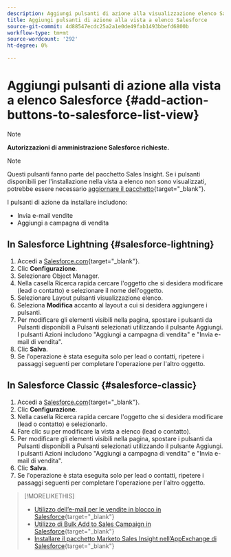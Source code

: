 ```yaml
---
description: Aggiungi pulsanti di azione alla visualizzazione elenco Salesforce - Documenti Marketo - Documentazione del prodotto
title: Aggiungi pulsanti di azione alla vista a elenco Salesforce
source-git-commit: 4d88547ecdc25a2a1e0de49fab1493bbefd6800b
workflow-type: tm+mt
source-wordcount: '292'
ht-degree: 0%

---
```


# Aggiungi pulsanti di azione alla vista a elenco Salesforce {#add-action-buttons-to-salesforce-list-view}

>[!NOTE]
>
>**Autorizzazioni di amministrazione Salesforce richieste.**

>[!NOTE]
>
>Questi pulsanti fanno parte del pacchetto Sales Insight. Se i pulsanti disponibili per l&#39;installazione nella vista a elenco non sono visualizzati, potrebbe essere necessario [aggiornare il pacchetto](/help/marketo/product-docs/marketo-sales-insight/msi-for-salesforce/upgrading/upgrading-your-msi-package.md){target="_blank"}.

I pulsanti di azione da installare includono:

* Invia e-mail vendite
* Aggiungi a campagna di vendita

## In Salesforce Lightning {#salesforce-lightning}

1. Accedi a [Salesforce.com](https://salesforce.com){target="_blank"}.
1. Clic **Configurazione**.
1. Selezionare Object Manager.
1. Nella casella Ricerca rapida cercare l&#39;oggetto che si desidera modificare (lead o contatto) e selezionare il nome dell&#39;oggetto.
1. Selezionare Layout pulsanti visualizzazione elenco.
1. Seleziona **Modifica** accanto al layout a cui si desidera aggiungere i pulsanti.
1. Per modificare gli elementi visibili nella pagina, spostare i pulsanti da Pulsanti disponibili a Pulsanti selezionati utilizzando il pulsante Aggiungi. I pulsanti Azioni includono &quot;Aggiungi a campagna di vendita&quot; e &quot;Invia e-mail di vendita&quot;.
1. Clic **Salva**.
1. Se l&#39;operazione è stata eseguita solo per lead o contatti, ripetere i passaggi seguenti per completare l&#39;operazione per l&#39;altro oggetto.

## In Salesforce Classic {#salesforce-classic}

1. Accedi a [Salesforce.com](https://salesforce.com){target="_blank"}.
1. Clic **Configurazione**.
1. Nella casella Ricerca rapida cercare l&#39;oggetto che si desidera modificare (lead o contatto) e selezionarlo.
1. Fare clic su per modificare la vista a elenco (lead o contatto).
1. Per modificare gli elementi visibili nella pagina, spostare i pulsanti da Pulsanti disponibili a Pulsanti selezionati utilizzando il pulsante Aggiungi. I pulsanti Azioni includono &quot;Aggiungi a campagna di vendita&quot; e &quot;Invia e-mail di vendita&quot;.
1. Clic **Salva**.
1. Se l&#39;operazione è stata eseguita solo per lead o contatti, ripetere i passaggi seguenti per completare l&#39;operazione per l&#39;altro oggetto.

>[!MORELIKETHIS]
>
>* [Utilizzo dell’e-mail per le vendite in blocco in Salesforce](/help/marketo/product-docs/marketo-sales-insight/actions/crm/actions-in-salesforce/using-bulk-send-sales-email-in-salesforce.md){target="_blank"}
>* [Utilizzo di Bulk Add to Sales Campaign in Salesforce](/help/marketo/product-docs/marketo-sales-insight/actions/crm/actions-in-salesforce/using-bulk-add-to-sales-campaign-in-salesforce.md){target="_blank"}
>* [Installare il pacchetto Marketo Sales Insight nell’AppExchange di Salesforce](/help/marketo/product-docs/marketo-sales-insight/msi-for-salesforce/installation/install-marketo-sales-insight-package-in-salesforce-appexchange.md){target="_blank"}
